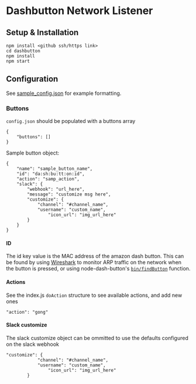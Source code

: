 # Dashbutton Network Listener

## Setup & Installation
```
npm install <github ssh/https link>
cd dashbutton
npm install
npm start
```

## Configuration
See [sample_config.json](https://github.com/yorhodes/dashbutton/blob/master/sample_config.json) for example formatting.
### Buttons
`config.json` should be populated with a buttons array
```
{
	"buttons": []
}
```
Sample button object:
```
{
	"name": "sample_button_name",
	"id": "da:sh:bu:tt:on:id",
	"action": "samp_action",
  	"slack": {
		"webhook": "url_here",
  		"message": "customize msg here",
	  	"customize": {
  			"channel": "#channel_name",
  			"username": "custom_name",
    			"icon_url": "img_url_here"
		}
  	}
}
```
#### ID
The id key value is the MAC address of the amazon dash button. This can be found by using [Wireshark](https://www.wireshark.org/) to monitor ARP traffic on the network when the button is pressed, or using node-dash-button's [`bin/findButton`](https://github.com/hortinstein/node-dash-button) function.

#### Actions
See the index.js `doAction` structure to see available actions, and add new ones
```
"action": "gong"
```
#### Slack customize
The slack customize object can be ommitted to use the defaults configured on the slack webhook
```
"customize": {
  			"channel": "#channel_name",
  			"username": "custom_name",
    			"icon_url": "img_url_here"
		}
```
